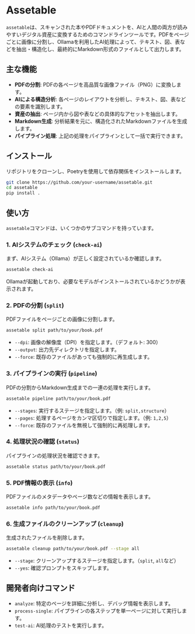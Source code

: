 # Assetable

`assetable`は、スキャンされた本やPDFドキュメントを、AIと人間の両方が読みやすいデジタル資産に変換するためのコマンドラインツールです。PDFをページごとに画像に分割し、Ollamaを利用したAI処理によって、テキスト、図、表などを抽出・構造化し、最終的にMarkdown形式のファイルとして出力します。

## 主な機能

- **PDFの分割**: PDFの各ページを高品質な画像ファイル（PNG）に変換します。
- **AIによる構造分析**: 各ページのレイアウトを分析し、テキスト、図、表などの要素を識別します。
- **資産の抽出**: ページ内から図や表などの具体的なアセットを抽出します。
- **Markdown生成**: 分析結果を元に、構造化されたMarkdownファイルを生成します。
- **パイプライン処理**: 上記の処理をパイプラインとして一括で実行できます。

## インストール

リポジトリをクローンし、Poetryを使用して依存関係をインストールします。

```bash
git clone https://github.com/your-username/assetable.git
cd assetable
pip install .
```

## 使い方

`assetable`コマンドは、いくつかのサブコマンドを持っています。

### 1. AIシステムのチェック (`check-ai`)

まず、AIシステム（Ollama）が正しく設定されているか確認します。

```bash
assetable check-ai
```

Ollamaが起動しており、必要なモデルがインストールされているかどうかが表示されます。

### 2. PDFの分割 (`split`)

PDFファイルをページごとの画像に分割します。

```bash
assetable split path/to/your/book.pdf
```

- `--dpi`: 画像の解像度（DPI）を指定します。（デフォルト: 300）
- `--output`: 出力先ディレクトリを指定します。
- `--force`: 既存のファイルがあっても強制的に再生成します。

### 3. パイプラインの実行 (`pipeline`)

PDFの分割からMarkdown生成までの一連の処理を実行します。

```bash
assetable pipeline path/to/your/book.pdf
```

- `--stages`: 実行するステージを指定します。（例: `split,structure`）
- `--pages`: 処理するページをカンマ区切りで指定します。（例: `1,2,5`）
- `--force`: 既存のファイルを無視して強制的に再処理します。

### 4. 処理状況の確認 (`status`)

パイプラインの処理状況を確認できます。

```bash
assetable status path/to/your/book.pdf
```

### 5. PDF情報の表示 (`info`)

PDFファイルのメタデータやページ数などの情報を表示します。

```bash
assetable info path/to/your/book.pdf
```

### 6. 生成ファイルのクリーンアップ (`cleanup`)

生成されたファイルを削除します。

```bash
assetable cleanup path/to/your/book.pdf --stage all
```

- `--stage`: クリーンアップするステージを指定します。（`split`, `all`など）
- `--yes`: 確認プロンプトをスキップします。

## 開発者向けコマンド

- `analyze`: 特定のページを詳細に分析し、デバッグ情報を表示します。
- `process-single`: パイプラインの各ステップを単一ページに対して実行します。
- `test-ai`: AI処理のテストを実行します。